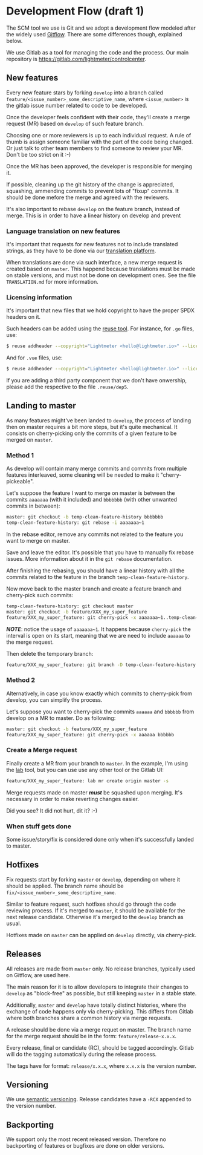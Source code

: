 # Development Flow (draft 1)

The SCM tool we use is Git and we adopt a development flow modeled after the widely used [Gitflow](https://www.atlassian.com/git/tutorials/comparing-workflows/gitflow-workflow). There are some differences though, explained below.

We use Gitlab as a tool for managing the code and the process. Our main repository is https://gitlab.com/lightmeter/controlcenter.

## New features

Every new feature stars by forking `develop` into a branch called `feature/<issue_number>_some_descriptive_name`, where `<issue_number>` is the gitlab issue number related to code to be developed.

Once the developer feels confident with their code, they'll create a merge request (MR) based on `develop` of such feature branch.

Choosing one or more reviewers is up to each individual request. A rule of thumb is assign someone familiar with the part of the code being changed.
Or just talk to other team members to find someone to review your MR. Don't be too strict on it :-)

Once the MR has been approved, the developer is responsible for merging it.

If possible, cleaning up the git history of the change is appreciated, squashing, ammending commits to prevent lots of "fixup" commits. It should be done mefore the merge and agreed with the reviewers.

It's also important to rebase `develop` on the feature branch, instead of merge. This is in order to have a linear history on develop and prevent

### Language translation on new features

It's important that requests for new features not to include translated strings, as they have to be done via our [translation platform](https://translate.lightmeter.io).

When translations are done via such interface, a new merge request is created based on `master`. This happend because translations must be made on stable versions, and must not be done on development ones. See the file `TRANSLATION.md` for more information.

### Licensing information

It's important that new files that we hold copyright to have the proper SPDX headers on it.

Such headers can be added using the [reuse tool](https://reuse.readthedocs.io/). For instance, for `.go` files, use:

```sh
$ reuse addheader --copyright="Lightmeter <hello@lightmeter.io>" --license="AGPL-3.0-only" list.go of.go files.go
```

And for `.vue` files, use:

```sh
$ reuse addheader --copyright="Lightmeter <hello@lightmeter.io>" --license="AGPL-3.0-only" --style html list.vue of.vue files.vue
```

If you are adding a third party component that we don't have onwership, please add the respective to the file `.reuse/dep5`.

## Landing to master

As many features might've been landed to `develop`, the process of landing then on master requires a bit more steps, but it's quite mechanical.
It consists on cherry-picking only the commits of a given feature to be merged on `master`.

### Method 1

As develop will contain many merge commits and commits from multiple features interleaved, some cleaning will be needed to make it "cherry-pickeable".

Let's suppose the feature I want to merge on master is between the commits `aaaaaaa` (with it included) and `bbbbbbb` (with other unwanted commits in between):

```sh
master: git checkout -b temp-clean-feature-history bbbbbbb
temp-clean-feature-history: git rebase -i aaaaaaa~1
```

In the rebase editor, remove any commits not related to the feature you want to merge on master.

Save and leave the editor. It's possible that you have to manually fix rebase issues. More information about it in the `git rebase` documentation.

After finishing the rebasing, you should have a linear history with all the commits related to the feature in the branch `temp-clean-feature-history`.

Now move back to the master branch and create a feature branch and cherry-pick such commits:

```sh
temp-clean-feature-history: git checkout master
master: git checkout -b feature/XXX_my_super_feature
feature/XXX_my_super_feature: git cherry-pick -x aaaaaaa~1..temp-clean-feature-history
```

***NOTE***: notice the usage of `aaaaaaa~1`. It happens because `cherry-pick` the interval is open on its start, meaning that we are need to include `aaaaaa` to the merge request.

Then delete the temporary branch:

```sh
feature/XXX_my_super_feature: git branch -D temp-clean-feature-history
```

### Method 2

Alternatively, in case you know exactly which commits to cherry-pick from develop, you can simplify the process.

Let's suppose you want to cherry-pick the commits `aaaaaa` and `bbbbbb` from develop on a MR to master. Do as following:

```sh
master: git checkout -b feature/XXX_my_super_feature
feature/XXX_my_super_feature: git cherry-pick -x aaaaaa bbbbbb
```

### Create a Merge request

Finally create a MR from your branch to `master`. In the example, I'm using the [lab](https://github.com/zaquestion/lab) tool, but you can use use any other tool or the Gitlab UI:

```sh
feature/XXX_my_super_feature: lab mr create origin master -s
```

Merge requests made on master ***must*** be squashed upon merging. It's necessary in order to make reverting changes easier.

Did you see? It did not hurt, dit it? :-)

### When stuff gets done

Some issue/story/fix is considered done only when it's successfully landed to master.

## Hotfixes

Fix requests start by forking `master` or `develop`, depending on where it should be applied. The branch name should be `fix/<issue_number>_some_descriptive_name`.

Similar to feature request, such hotfixes should go through the code reviewing process. If it's merged to `master`, it should be available for the next release candidate. Otherwise it's merged to the `develop` branch as usual.

Hotfixes made on `master` can be applied on `develop` directly, via cherry-pick.

## Releases

All releases are made from `master` only. No release branches, typically used on Gitflow, are used here.

The main reason for it is to allow developers to integrate their changes to `develop` as "block-free" as possible, but still keeping `master` in a stable state.

Additionally, `master` and `develop` have totally distinct histories, where the exchange of code happens only via cherry-picking. This differs from Gitlab where both branches share a common history via merge requests.

A release should be done via a merge requet on master. The branch name for the merge request should be in the form: `feature/release-x.x.x`.

Every release, final or candidate (RC), should be tagged accordingly. Gitlab will do the tagging automatically during the release process.

The tags have for format: `release/x.x.x`, where `x.x.x` is the version number.

## Versioning

We use [semantic versioning](http://semver.org). Release candidates have a `-RCX` appended to the version number.

## Backporting

We support only the most recent released version. Therefore no backporting of features or bugfixes are done on older versions.
